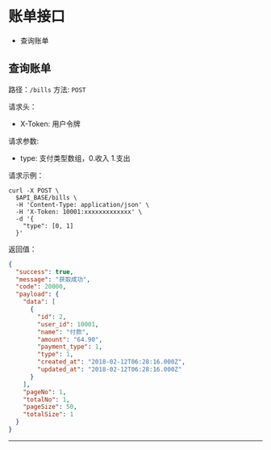 # 账单接口

* 查询账单

## 查询账单

路径：`/bills`
方法: `POST`

请求头：

* X-Token: 用户令牌

请求参数:

* type: 支付类型数组，0.收入 1.支出

请求示例：

```shell
curl -X POST \
  $API_BASE/bills \
  -H 'Content-Type: application/json' \
  -H 'X-Token: 10001:xxxxxxxxxxxxx' \
  -d '{
    "type": [0, 1]
  }'
```

返回值：

```json
{
  "success": true,
  "message": "获取成功",
  "code": 20000,
  "payload": {
    "data": [
      {
        "id": 2,
        "user_id": 10001,
        "name": "付款",
        "amount": "64.90",
        "payment_type": 1,
        "type": 1,
        "created_at": "2018-02-12T06:28:16.000Z",
        "updated_at": "2018-02-12T06:28:16.000Z"
      }
    ],
    "pageNo": 1,
    "totalNo": 1,
    "pageSize": 50,
    "totalSize": 1
  }
}
```

---
